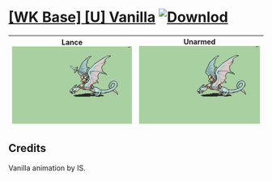 # [\[WK Base\] \[U\] Vanilla](./) [![Downlod](https://img.shields.io/badge/Download--red?style=social&logo=github)](https://minhaskamal.github.io/DownGit/#/home?url=https://github.com/Klokinator/FE-Repo/tree/main/Battle%20Animations%2FMounted%20-%20Pegs%2C%20Wyverns%2C%20Griffons%2F%5BWK%20Base%5D%20%5BU%5D%20Vanilla)

| <b>Lance</b><br/><img alt="Lance animation" src="./2.%20Lance/Lance.gif"/> | <b>Unarmed</b><br/><img alt="Unarmed animation" src="./8.%20Unarmed/Unarmed.gif"/> |
| :---: | :---: |

## Credits

Vanilla animation by IS.

